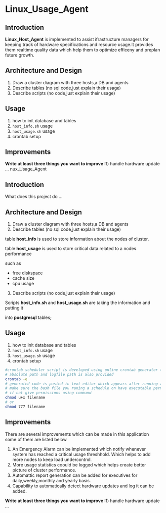 # Linux_Usage_Agent

## Introduction
**Linux_Host_Agent** is implemented to assist ifrastructure managers for keeping track of hardware specifications and resource usage.It provides them realtime quality data which help them to optimize efficeny and preplan future growth.

## Architecture and Design
1) Draw a cluster diagram with three hosts,a DB and agents
2) Describe tables (no sql code,just explain their usage)
3) Describe scripts (no code,just explain their usage)
## Usage
1) how to init database and tables
2) `host_info.sh` usage
3) `host_usage.sh` usage
4) crontab setup

## Improvements

**Write at least three things you want to improve**
l1) handle hardware update
...
nux_Usage_Agent

## Introduction
What does this project do ... 


## Architecture and Design
1) Draw a cluster diagram with three hosts,a DB and agents
2) Describe tables (no sql code,just explain their usage)

table **host_info** is used to store information about the nodes of cluster.

table **host_usage** is used to store critical data related to a nodes performance

such as

* free diskspace
* cache size
* cpu usage

3) Describe scripts (no code,just explain their usage)

Scripts  **host_info.sh**  and **host_usage.sh** are taking the information and putting it 

into **postgresql** tables;

## Usage
1) how to init database and tables
2) `host_info.sh` usage
3) `host_usage.sh` usage
4) crontab setup



``` bash
#crontab scheduler script is developed using online crontab generator tools
# absolute path and logfile path is also provided
crontab -e
# generated code is pasted in text editor which appears after running above command
# make sure the bash file you runing a schedule on have executable permissions
# if not give permissions using command
chmod u+x filename
# or 
chmod 777 filename

```

## Improvements
There are several improvements which can be made in this application some of them are listed below.
1. An Emergency Alarm can be implemented which notify whenever system has reached a critical usage threshhold. Which helps to add more nodes to keep load undercontrol.
2. More usage statistics coould be logged which helps create better picture of cluster performance.
3. Automattic report generation can be added for executives for daily,weekly,monthly and yearly basis.
4. Capability to automatically detect hardware updates and log it can be added.

**Write at least three things you want to improve**
l1) handle hardware update
...
